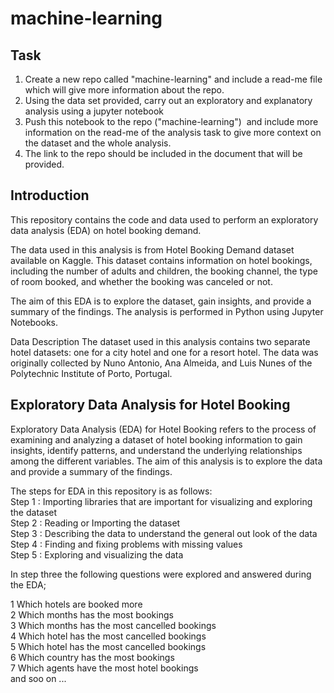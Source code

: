 # machine-learning
## Task

1. Create a new repo called "machine-learning" and include a read-me file which will give more information about the repo.
2. Using the data set provided, carry out an exploratory and explanatory analysis using a jupyter notebook
3. Push this notebook to the repo ("machine-learning")  and include more information on the read-me of 
   the analysis task to give more context on the dataset and the whole analysis.
4. The link to the repo should be included in the document that will be provided.




## Introduction
This repository contains the code and data used to perform an exploratory data analysis (EDA) on hotel booking demand.

The data used in this analysis is from Hotel Booking Demand dataset available on Kaggle. This dataset contains information on hotel bookings, including the number of adults and children, the booking channel, the type of room booked, and whether the booking was canceled or not.

The aim of this EDA is to explore the dataset, gain insights, and provide a summary of the findings. The analysis is performed in Python using Jupyter Notebooks.

Data Description
The dataset used in this analysis contains two separate hotel datasets: one for a city hotel and one for a resort hotel. The data was originally collected by Nuno Antonio, Ana Almeida, and Luis Nunes of the Polytechnic Institute of Porto, Portugal.


## Exploratory Data Analysis for Hotel Booking 
Exploratory Data Analysis (EDA) for Hotel Booking refers to the process of examining and analyzing a dataset of hotel booking information to gain insights, identify patterns, and understand the underlying relationships among the different variables. The aim of this analysis is to explore the data and provide a summary of the findings. 

The steps for EDA in this repository is as follows:<br>
Step 1 : Importing libraries that are important for visualizing and exploring the dataset <br>
Step 2 : Reading or Importing the dataset <br>
Step 3 : Describing the data to understand the general out look of the data <br>
Step 4 : Finding and fixing problems with missing values <br>
Step 5 : Exploring and visualizing the data <br>

In step three the following questions were explored and answered during the EDA;

1 Which hotels are booked more <br>
2 Which months has the most bookings <br>
3 Which months has the most cancelled bookings <br>
4 Which hotel has the most cancelled bookings <br>
5 Which hotel has the most cancelled bookings <br>
6 Which country has the most bookings <br>
7 Which agents have the most hotel bookings <br>
and soo on ...
